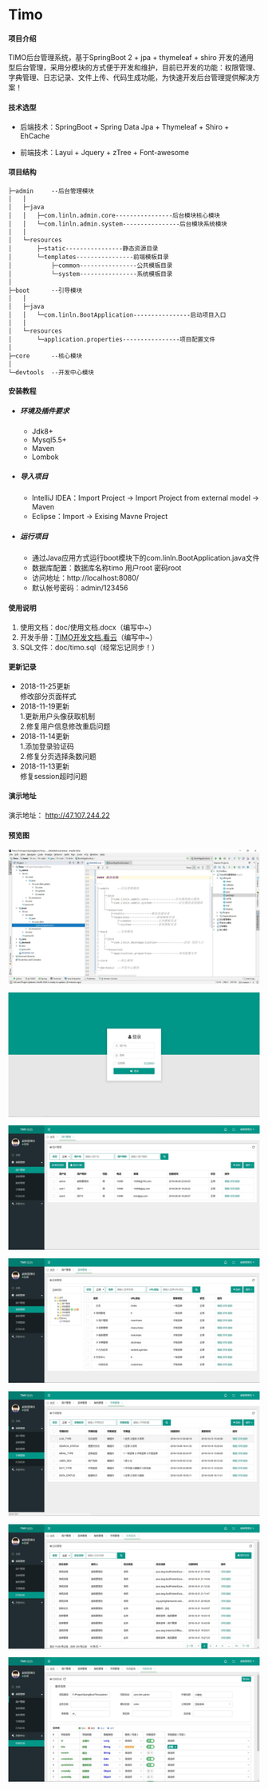 # Timo

#### 项目介绍
TIMO后台管理系统，基于SpringBoot 2 + jpa + thymeleaf + shiro 开发的通用型后台管理，采用分模块的方式便于开发和维护，目前已开发的功能：权限管理、字典管理、日志记录、文件上传、代码生成功能，为快速开发后台管理提供解决方案！

#### 技术选型

- 后端技术：SpringBoot + Spring Data Jpa + Thymeleaf + Shiro + EhCache


- 前端技术：Layui + Jquery  + zTree + Font-awesome

#### 项目结构

```
├─admin		--后台管理模块
│	│
│	├─java
│	│	├─com.linln.admin.core----------------后台模块核心模块
│	│	└─com.linln.admin.system----------------后台模块系统模块
│	│	
│	└─resources
│		├─static----------------静态资源目录
│		└─templates----------------前端模板目录
│			├─common----------------公共模板目录
│			└─system----------------系统模板目录
│
├─boot		--引导模块
│	│
│	├─java
│	│	└─com.linln.BootApplication----------------启动项目入口
│	│
│	└─resources
│		└─application.properties----------------项目配置文件
│	
├─core		--核心模块
│	
└─devtools	--开发中心模块
```


#### 安装教程

- ##### 环境及插件要求

   - Jdk8+
   - Mysql5.5+
   - Maven
   - Lombok

- ##### 导入项目

   - IntelliJ IDEA：Import Project -> Import Project from external model -> Maven
   - Eclipse：Import -> Exising Mavne Project


- ##### 运行项目

  - 通过Java应用方式运行boot模块下的com.linln.BootApplication.java文件
  - 数据库配置：数据库名称timo   用户root    密码root
  - 访问地址：http://localhost:8080/
  - 默认帐号密码：admin/123456

#### 使用说明

1. 使用文档：doc/使用文档.docx（编写中~）
2. 开发手册：[TIMO开发文档.看云](https://www.kancloud.cn/timo/timo-doc)（编写中~）
3. SQL文件：doc/timo.sql（经常忘记同步！）

#### 更新记录
- 2018-11-25更新<br>
  修改部分页面样式
- 2018-11-19更新<br>
  1.更新用户头像获取机制<br>
  2.修复用户信息修改重启问题
- 2018-11-14更新<br>
  1.添加登录验证码<br>
  2.修复分页选择条数问题
- 2018-11-13更新<br>
  修复session超时问题
#### 演示地址
演示地址： http://47.107.244.22
#### 预览图

![项目结构图](./doc/images/项目结构图.jpg)

![登录页面](./doc/images/登录页面.jpg)

![用户管理](./doc/images/用户管理.jpg)

![菜单管理](./doc/images/菜单管理.jpg)

![字典管理](./doc/images/字典管理.jpg)

![行为日志](./doc/images/行为日志.jpg)

![代码生成](./doc/images/代码生成.jpg)

